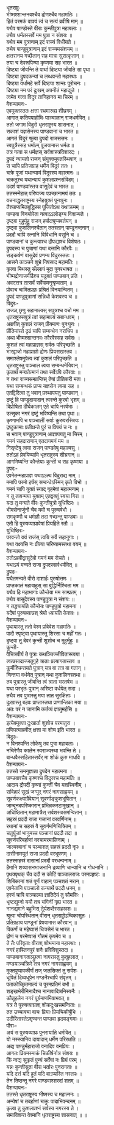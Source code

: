 धृतराष्ट्रः  
भीष्मश्शान्तनवश्चैव द्रोणश्चैव महामतिः ।  
हितं परमकं वाक्यं त्वं च सत्यं ब्रवीषि माम् ॥  
यथैव पाण्डोस्ते वीराः कुन्तीपुत्रा महाबलाः ।  
तथैव धर्मतस्सर्वे मम पुत्रा न संशयः ॥  
यथैव मम पुत्राणाम् इदं राज्यं विधीयते ।  
तथैव पाण्डुपुत्राणाम् इदं राज्यमसंशयम् ॥  
क्षत्तरानय गच्छैतान् सह मात्रा सुसत्कृतान् ।  
तया च देवरूपिण्या कृष्णया सह भारत ॥  
दिष्ट्या जीवन्ति ते पार्था दिष्ट्या जीवति सा पृथा ।  
दिष्ट्या द्रुपदकन्यां च लब्धवन्तो महारथाः ॥  
दिष्ट्या वर्धामहे सर्वे दिष्ट्या शान्तः पुरोचनः ।  
दिष्ट्या मम परं दुःखम् अपनीतं महाद्युते ।  
त्वमेव गत्वा विदुर तानिहानय मा चिरम् ॥  
वैशम्पायनः-  
एवमुक्तस्ततः क्षत्ता रथमारुह्य शीघ्रगम् ।  
आगात् कतिपयाहोभिः पाञ्चालान् राजधर्मवित् ॥  
ततो जगाम विदुरो धृतराष्ट्रस्य शासनात् ।  
सकाशं यज्ञसेनस्य पाण्डवानां च भारत ॥  
आगतं विदुरं श्रुत्वा द्रुपदो राजसत्तमः ।  
स्वपुत्रैस्सह धर्मात्म् पूजयामास धर्मतः॥  
तत्र गत्वा स धर्मज्ञस् सर्वशास्त्रविशारदः ।  
द्रुपदं न्यायतो राजन् संयुक्तमुपतस्थिवान् ॥  
स चापि प्रतिजग्राह धर्मेण विदुरं ततः ।  
चक्रे पूजां यथान्यायं विदुरस्य महात्मनः ॥  
चक्रतुश्च यथान्यायं कुशलप्रश्नसंविदम् ।  
ददर्श पाण्डवांस्तत्र वासुदेवं च भारत ॥  
ततस्स्नेहात् परिष्वज्य पप्रच्छानामयं ततः ॥  
वचनाद्धृतराष्ट्रस्य स्नेहयुक्तं पुनःपुनः ।  
तैश्चाप्यमितबुद्धिस्स पूजितोऽथ यथाक्रमम् ॥  
पाण्डवा विनयोपेता नत्वाऽऽलोङ्ग्य विशाम्पते ।  
दृष्ट्वा मुहुर्मुहू राजन् हर्षादश्रूण्यवर्तयन् ॥  
दृष्ट्वा कुशलिनश्चैतान् ततस्तान् पाण्डुनन्दनान् ।  
प्रददौ चापि रत्नानि विविधानि वसूनि च ॥  
पाण्डवानां च कुन्त्याश्च द्रौपद्याश्च विशेषतः ।  
द्रुपदस्य च पुत्राणां यथा दत्तानि कौरवैः ॥  
सङ्कर्षणं वासुदेवं प्रणम्य विदुरस्ततः ।  
आसने काञ्चने शुभ्रे निषसाद महामतिः ।  
कृत्वा मिथस्तु सँल्लापं मुदा पुनरभाषत ॥  
भीष्मद्रोणाजमीढैश्च यदुक्तं पाण्डवान् प्रति ।  
अवदत्तत्र तत्सर्वं सर्वेषामनुश्रृण्वताम् ॥  
प्रोवाच चामितप्रज्ञः प्रश्रितं विनयान्वितम् ।  
द्रुपदं पाण्डुपुत्राणां सन्निधौ केशवस्य च ॥  
विदुरः-  
राजञ् छृणु सहामात्यस् सपुत्रश्च वचो मम ॥  
धृतराष्ट्रस्सपुत्रं त्वां सहामात्यं सबान्धवम् ।  
अब्रवीत् कुशलं राजन् प्रीयमाणः पुनःपुनः ।  
प्रीतिमांस्ते दृढं चापि सम्बन्धेन नराधिप ॥  
अथा भीष्मश्शान्तनवः कौरवैस्सह सर्वशः ।  
कुशलं त्वां महाप्राज्ञस् सर्वतः परिपृच्छति ॥  
भारद्वाजो महाप्राज्ञो द्रोणः प्रियसखस्तव ।  
समाश्लेषमुपेत्य त्वां कुशलं परिपृच्छति ॥  
धृतराष्ट्रस्तु पाञ्चाल त्वया सम्बन्धमेयिवान् ।  
कृतार्थं मन्यतेत्मानं तथा सर्वेऽपि कौरवाः ॥  
न तथा राज्यसम्प्राप्तिस् तेषां प्रीतिकरी मता ।  
यथा सम्बन्धकं प्राप्य यज्ञसेन त्वया सह ॥  
एतद्विदित्वा तु भवान् प्रस्थापयतु पाण्डवान् ।  
द्रष्टुं हि पाण्डुदायादान् त्वरन्ते कुरवो भृशम् ॥  
विप्रोषिता दीर्घकालम् एते चापि नरर्षभाः ।  
उत्सुका नगरं द्रष्टुं भविष्यन्ति तथा पृथा ॥  
कृष्णामपि च पाञ्चालीं सर्वाः कुरुवरस्त्रियः ।  
द्रष्टुकामाः प्रतीक्षन्ते पुरं च विषयं च नः ॥  
स भवान् पाण्डुपुत्राणाम् आज्ञापयतु मा चिरम् ।  
गमनं सहदाराणाम् एतदागमनं मम ॥  
निसृष्टेषु त्वया राजन् पाण्डवेषु महात्मसु ।  
ततोऽहं प्रेषयिष्यामि धृतराष्ट्रस्य शीघ्रगान् ॥  
आगमिष्यन्ति कौन्तेयाः कुन्ती च सह कृष्णया ॥   
द्रुपदः-  
एवमेतन्महाप्राज्ञ यथाऽऽत्थ विदुराद्य माम् ।  
ममापि परमो हर्षस् सम्बन्धेऽस्मिन् कृते विभो ॥  
गमनं चापि युक्तं स्याद् गृहमेषां महात्मनाम् ।  
न तु तावन्मया युक्तम् एतद्वक्तुं स्वया गिरा ॥  
यदा तु मन्यते वीरः कुन्तीपुत्रो युधिष्ठिरः ।  
भीमसेनार्जुनौ चैव यमौ च पुरुषर्षभौ ।  
रामकृष्णौ च धर्मज्ञौ तदा गच्छन्तु पाण्डवाः ॥  
एतौ हि पुरुषव्याघ्रावेषां प्रियहिते रतौ ॥  
युधिष्ठिरः-  
परवन्तो वयं राजंस् त्वयि सर्वे सहानुगाः ।  
यथा वक्ष्यसि नः प्रीत्या चरिष्यामस्तथा वयम् ॥  
वैशम्पायनः-  
ततोऽब्रवीद्वासुदेवो गमनं मम रोचते ।  
यथाऽयं मन्यते राजा द्रुपदस्सर्वधर्मवित् ॥  
द्रुपदः-  
यथैतमन्यते वीरो दाशार्हः पुरुषोत्तमः ।  
प्राप्तकालं महाबाहुस् सा बुद्धिर्निश्चिता मम ॥  
यथैव हि महाभागाः कौन्तेया मम साम्प्रतम् ।  
तथैव वासुदेवस्य पाण्डुपुत्रा न संशयः ॥  
न तद्ध्यायति कौन्तेयः पाण्डुपुत्रो महामना ।  
यदैषां पुरुषव्याघ्रश् श्रेयो ध्यायति केशवः ॥  
वैशम्पायनः-  
पृथायास्तु ततो वेश्म प्रविवेश महामतिः ।  
पादौ स्पृष्ट्वा पृथायास्तु शिरसा च महीं गतः ।  
दृष्ट्वा तु देवरं कुन्ती शुशोच च मुहुर्मुहुः ॥  
कुन्ती-  
वैचित्रवीर्य ते पुत्राः कथञ्चिज्जीवितास्त्वया ।  
त्वत्प्रसादाज्जतुगृहे त्राताः प्रत्यागतास्तव ॥  
कूर्मीश्चिन्तयते पुत्रान् यत्र वा तत्र वा गतान् ।  
चिन्तया वर्धयेत् पुत्रान् यथा कुशलिनस्तथा ॥  
तव पुत्रास्तु जीवन्ति त्वं त्राता भरतर्षभ ॥  
यथा परभृतः पुत्रान् अरिष्टा वर्धयेत् सदा ।  
तथैव तव पुत्रास्तु मया तात सुरक्षिताः ।  
दुःखास्तु बहवः प्राप्तास्तथा प्राणान्तिका मया ॥  
अतः परं न जानामि कर्तव्यं ज्ञातुमर्हसि ॥  
वैशम्पायनः-  
इत्येवमुक्ता दुःखार्ता शुशोच परमातुरा ।  
प्रणिपत्याब्रवीत् क्षत्ता मा शोच इति भारत ॥  
विदुरः-  
न विनश्यन्ति लोकेषु तव पुत्रा महाबलाः ।  
नचिरेणैव कालेन स्वराज्यस्था भवन्ति ते ।  
बान्धवैस्सहितास्सर्वेर् मा शोकं कुरु माधवि ॥  
वैशम्पायनः-  
ततस्ते समनुज्ञाता द्रुपदेन महात्मना ।  
पाण्डवाश्चैव कृष्णश्च विदुरश्च महामतिः ॥  
आदाय द्रौपदीं कृष्णां कुन्तीं चैव यशस्विनीम् ।  
सविहारं सुखं जग्मुर् नगरं नागसाह्वयम् ॥  
सुवर्णकक्ष्याग्रैवेयान् सुवर्णाङ्कुशभूषितान् ।  
जाम्बूनदपरिष्कारान् प्रभिन्नकरटामुखान् ॥  
अधिष्ठितान् महामात्रैस् सर्वशस्त्रसमन्वितान् ।  
सहस्रं प्रददौ राजा गजानां वरवर्णिनाम् ॥  
रथानां च सहस्रं वै सुवर्णमणिचित्रितम् ।  
चतुर्युजां भानुमच्च पञ्चानां प्रददौ तदा ॥  
सुवर्णपरिबर्हाणां वरचामरमालिनाम् ।  
जात्यश्वानां च पञ्चाशत् सहस्रं प्रददौ नृपः ॥  
दासीनामयुतं राजा प्रददौ वरभूषणम् ।  
ततस्सहस्रं दासानां प्रददौ वरधन्वनाम् ॥  
हैमानि शय्यासनभाजनानि द्रव्याणि चान्यानि च गोधनानि ।  
पृथक्पृथक् चैव ददौ स कोटिं पाञ्चालराजः परमप्रहृष्टः ॥  
शिबिकानां शतं पूर्णं वाहान् पञ्चशतं नरान् ।  
एवमेतानि पाञ्चालो कन्यार्थे प्रददौ धनम् ॥  
हरणं चापि पाञ्चाल्या ज्ञातिदेयं तु सौमकिः ।  
धृष्टद्युम्नो ययौ तत्र भगिनीं गृह्य भारत ॥  
नानद्यमाने बहुभिस् तूेर्यशब्दैस्सहस्रशः ॥  
श्रुत्वा चोपस्थितान् वीरान् धृतराष्ट्रोऽम्बिकासुतः ।  
प्रतिग्रहाय पाण्डूनां प्रेषयामास कौरवान् ॥  
विकर्णं च महेष्वासं चित्रसेनं च भारत ।  
द्रोणं च परमेष्वासं गौतमं कृपमेव च ॥  
ते तैः परिवृताः वीराश् शोभमाना महारथाः ।  
नगरं हास्तिनपुरं शनैः प्रविविशुस्तदा ॥  
पाण्डवानागताञ्छ्रुत्वा नागरास्तु कुतूहलात् ।  
मण्डयाञ्चक्रिरे तत्र नगरं नागसाह्वयम् ॥  
मुक्तपुष्पावकीर्णं तज् जलसिक्तं तु सर्वशः ।  
धूपितं दिव्यधूपेन मण्डनैश्चापि संवृतम् ।  
पताकोच्छ्रितमाल्यं च पुरमप्रतिमं बभौ ॥  
शङ्खभेरीनिनादैश्च नानावादित्रनिस्वनैः ।  
कौतूहलेन नगरं पूर्यमाणमिवाभवत् ॥  
यत्र ते पुरुषव्याघ्राश् शोकदुःखसमन्विताः ॥  
तत उच्चावचा वाचः प्रियाः प्रियचिकीर्षुभिः ।  
उदीरितास्तेऽशृण्वन्त पाण्डवा हृदयङ्गमाः ॥  
पौराः-  
अयं स पुरुषव्याघ्रः पुनरायाति धर्मवित् ।  
यो नस्स्वानिव दायादान् धर्मेण परिरक्षति ॥  
अद्य पाण्डुर्महाराजो वनादिव वनप्रियः ।  
आगतः प्रियमस्माकं चिकीर्षर्नात्र संशयः ॥  
किं न्वद्य सुकृतं पुण्यं सर्वेषां नः प्रियं परम् ।  
यन्नः कुन्तीसुता वीरा भर्तारः पुनरागताः ॥  
यदि दत्तं यदि हुतं यदि वाऽप्यस्ति नस्तपः ।  
तेन तिष्ठन्तु नगरे पाण्डवाश्शरदां शतम् ॥  
वैशम्पायनः-  
ततस्ते धृतराष्ट्रस्य भीष्मस्य च महात्मनः ।  
अन्येषां च तदर्हाणां चक्रुः पादाभिवन्दनम् ॥  
कृत्वा तु कुशलप्रश्नं सर्वस्य नगरस्य ते ।  
समाविशन्त वेश्मानि धृतराष्ट्रस्य शासनात् ॥ ॥  
